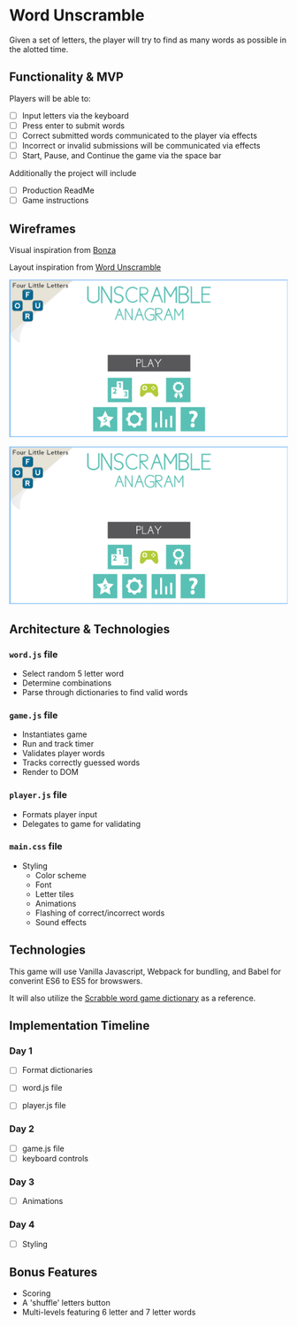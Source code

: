 # Word Unscramble

Given a set of letters, the player will try to find as many words as possible in the alotted time.

## Functionality & MVP

Players will be able to:

- [ ] Input letters via the keyboard
- [ ] Press enter to submit words
- [ ] Correct submitted words communicated to the player via effects
- [ ] Incorrect or invalid submissions will be communicated via effects
- [ ] Start, Pause, and Continue the game via the space bar

Additionally the project will include
- [ ] Production ReadMe
- [ ] Game instructions

## Wireframes

Visual inspiration from [Bonza](https://play.google.com/store/apps/details?id=air.au.com.minimega.bonza)

Layout inspiration from [Word Unscramble]()

![Alt text](https://github.com/fafafariba/fafafariba.github.io/blob/master/assets/splash_wireframe.png?raw=true "Splash")

![Alt text](https://github.com/fafafariba/fafafariba.github.io/blob/master/assets/splash_wireframe.png?raw=true "Game")

## Architecture & Technologies

### `word.js` file 
* Select random 5 letter word
* Determine combinations
* Parse through dictionaries to find valid words

### `game.js` file
* Instantiates game
* Run and track timer
* Validates player words
* Tracks correctly guessed words
* Render to DOM

### `player.js` file
* Formats player input
* Delegates to game for validating

### `main.css` file
* Styling
  * Color scheme
  * Font
  * Letter tiles
  * Animations
  * Flashing of correct/incorrect words
  * Sound effects


## Technologies

This game will use Vanilla Javascript, Webpack for bundling, and Babel for converint ES6 to ES5 for browswers.

It will also utilize the [Scrabble word game dictionary](https://www.wordgamedictionary.com/word-lists/) as a reference.

## Implementation Timeline

### Day 1

- [ ] Format dictionaries
- [ ] word.js file 
- [ ] player.js file
  

### Day 2
- [ ] game.js file 
- [ ] keyboard controls 

### Day 3

- [ ] Animations

### Day 4

- [ ] Styling

## Bonus Features

* Scoring
* A 'shuffle' letters button
* Multi-levels featuring 6 letter and 7 letter words


